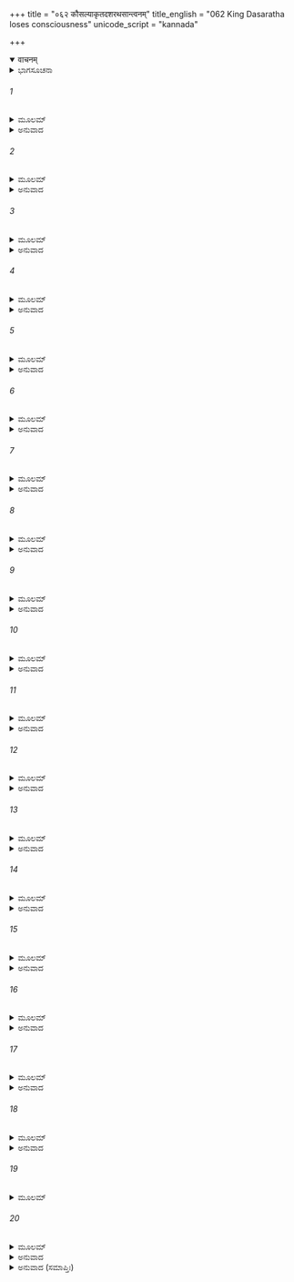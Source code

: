 +++
title = "०६२ कौसल्याकृतदशरथसान्त्वनम्"
title_english = "062 King Dasaratha loses consciousness"
unicode_script = "kannada"

+++
<details open><summary>वाचनम्</summary>

<div class="audioEmbed"  caption="श्रीराम-हरिसीताराममूर्ति-घनपाठिभ्यां वचनम्" src="https://archive.org/download/Ramayana-recitation-Sriram-harisItArAmamUrti-Ghanapaati-v2/Kanda_2/Kanda_2_AYK-062-Kousalya_Krutha_Dashratha_Santhvanam.mp3"></div>
</details>



<details><summary>ಭಾಗಸೂಚನಾ</summary>

ದುಃಖತಪ್ತನಾದ ದಶರಥನು ಕೌಸಲ್ಯೆಯ ಕ್ಷಮೆ ಕೇಳಿದುದು, ಕೌಸಲ್ಯೆಯು ರಾಜನ ಚರಣಗಳಲ್ಲಿ ಬಿದ್ದು ಕ್ಷಮೆ ಕೇಳಿದುದು
</details>

###### 1


<details><summary>ಮೂಲಮ್</summary>

ಏವಂ ತು ಕ್ರುದ್ಧಯಾ ರಾಜಾ ರಾಮಮಾತ್ರಾ ಸಶೋಕಯಾ ।  
ಶ್ರಾವಿತಃ ಪುರುಷಂ ವಾಕ್ಯಂ ಚಿಂತಯಾಮಾಸ ದುಃಖಿತಃ ॥
</details>

<details><summary>ಅನುವಾದ</summary>

ಶೋಕಮಗ್ನಳಾಗಿ ಕುಪಿತಳಾದ ಶ್ರೀರಾಮಮಾತೆ ಕೌಸಲ್ಯೆಯು ದಶರಥನಲ್ಲಿ ಹೀಗೆ ಕಠೋರ ಮಾತುಗಳನ್ನಾಡಿದಾಗ ರಾಜನು ದುಃಖಿತನಾಗಿ ಬಹಳ ಚಿಂತೆಗೊಳಗಾದನು.॥1॥
</details>

###### 2


<details><summary>ಮೂಲಮ್</summary>

ಚಿಂತಯಿತ್ವಾ ಸ ಚ ನೃಪೋ ಮೋಹವ್ಯಾಕುಲಿತೇಂದ್ರಿಯಃ ।  
ಅಥ ದೀರ್ಘೇಣ ಕಾಲೇನಸಂಜ್ಞಾಮಾಪ ಪರಂತಪಃ ॥
</details>

<details><summary>ಅನುವಾದ</summary>

ಚಿಂತಿತನಾದ್ದರಿಂದ ರಾಜನ ಎಲ್ಲ ಇಂದ್ರಿಯಗಳು ಮೋಹಗೊಂಡು ಎಚ್ಚರದಪ್ಪಿದನು. ಅನಂತರ ಬಹಳ ಹೊತ್ತಿನ ಬಳಿಕ ಪರಂತಪ ದಶರಥ ಮಹಾರಾಜನು ಎಚ್ಚರಗೊಂಡನು.॥2॥
</details>

###### 3


<details><summary>ಮೂಲಮ್</summary>

ಸ ಸಂಜ್ಞಾಮುಪಲಭ್ಯೈವ ದೀರ್ಘಮುಷ್ಣಂ ಚ ನಿಃಶ್ವಸನ್ ।  
ಕೌಸಲ್ಯಾಂ ಪಾರ್ಶ್ವತೋ ದೃಷ್ಟ್ವಾ ತತಶ್ಚಿಂತಾಮುಪಾಗಮತ್ ॥
</details>

<details><summary>ಅನುವಾದ</summary>

ಎಚ್ಚರಗೊಂಡು ದೀರ್ಘವಾಗಿ ನಿಟ್ಟಿಸುರು ಬಿಡುತ್ತಾ, ಕೌಸಲ್ಯೆಯು ಪಕ್ಕದಲ್ಲೇ ಕುಳಿತಿರುವುದನ್ನು ನೋಡಿ ಪುನಃ ಚಿಂತಾಮಗ್ನನಾದನು.॥3॥
</details>

###### 4


<details><summary>ಮೂಲಮ್</summary>

ತಸ್ಯ ಚಿಂತಯಮಾನಸ್ಯ ಪ್ರತ್ಯಭಾತ್ ಕರ್ಮ ದುಷ್ಕೃತಮ್ ।  
ಯದನೇನ ಕೃತಂ ಪೂರ್ವಮಜ್ಞಾನಾಚ್ಛಬ್ದವೇಧಿನಾ ॥
</details>

<details><summary>ಅನುವಾದ</summary>

ಚಿಂತಿತನಾಗಿದ್ದಾಗಲೇ ಅವನಿಗೆ ತನ್ನದೊಂದು ದುಷ್ಕರ್ಮವು ನೆನಪಾಯಿತು. ಅದು ಶಬ್ದವೇಧೀ ಬಾಣವನ್ನು ಪ್ರಯೋಗಿಸಿದ ಘಟನೆ ನರೇಶನಿಂದ ಮೊದಲು ತಿಳಿಯದೇ ಆಗಿಹೋಗಿತ್ತು.॥4॥
</details>

###### 5


<details><summary>ಮೂಲಮ್</summary>

ಅಮನಾಸ್ತೇವ ಶೋಕೇನ ರಾಮಶೋಕೇನ ಚ ಪ್ರಭುಃ ।  
ದ್ವಾಭ್ಯಾಮಪಿ ಮಹಾರಾಜಃ ಶೋಕಾಭ್ಯಾಮಭಿತಪ್ಯತೇ ॥
</details>

<details><summary>ಅನುವಾದ</summary>

ಆ ಶೋಕದಿಂದ ಮತ್ತು ಶ್ರೀರಾಮನ ಶೋಕದಿಂದ ರಾಜನ ಮನಸ್ಸಿಗೆ ಭಾರೀ ವೇದನೆಯಾಯಿತು. ಆ ಎರಡೂ ಶೋಕಗಳಿಂದ ಮಹಾರಾಜನು ಸಂತಪ್ತನಾದನು.॥5॥
</details>

###### 6


<details><summary>ಮೂಲಮ್</summary>

ದಹ್ಯಮಾನಸ್ತು ಶೋಕಾಭ್ಯಾಂ ಕೌಸಲ್ಯಾಮಾಹ ದುಃಖಿತಃ ।  
ವೇಪಮಾನೋಽಂಜಲಿಂ ಕೃತ್ವಾ ಪ್ರಸಾದಾರ್ಥಮವಾಙ್ಮುಖಃ ॥
</details>

<details><summary>ಅನುವಾದ</summary>

ಆ ಎರಡೂ ಶೋಕಗಳಿಂದ ದಗ್ಧನಾದ ದುಃಖೀ ದಶರಥನು ತಲೆತಗ್ಗಿಸಿ, ಗಡ-ಗಡನೆ ನಡುಗುತ್ತಾ ಕೌಸಲ್ಯೆಯನ್ನು ಒಲಿಸಲು ಕೈಮುಗಿದು ಹೇಳಿದನು.॥6॥
</details>

###### 7


<details><summary>ಮೂಲಮ್</summary>

ಪ್ರಸಾದಯೇ ತ್ವಾಂ ಕೌಸಲ್ಯೇ ರಚಿತೋಽಯಂ ಮಯಾಂಜಲಿಃ ।  
ವತ್ಸಲಾ ಚಾನೃಶಂಸಾ ಚ ತ್ವಂ ಹಿ ನಿತ್ಯಂ ಪರೇಷ್ವಪಿ ॥
</details>

<details><summary>ಅನುವಾದ</summary>

ಕೌಸಲ್ಯೆ! ನಾನು ನಿನ್ನಲ್ಲಿ ಬೇಡುತ್ತಿದ್ದೇನೆ, ನೀನು ಪ್ರಸನ್ನಳಾಗು. ನೋಡು, ನಾನು ಎರಡೂ ಕೈಗಳನ್ನು ಮುಗಿದಿರುವೆನು. ನೀನಾದರೋ ಬೇರೆಯವರ ಮೇಲೆಯೂ ಸಹ ವಾತ್ಸಲ್ಯದಿಂದ ದಯೆ ತೋರುವವಳು. (ಮತ್ತೆ ನನ್ನ ಕುರಿತು ಇಷ್ಟು ಕಠೋರವೇಕೆ?॥7॥
</details>

###### 8


<details><summary>ಮೂಲಮ್</summary>

ಭರ್ತಾ ತು ಖಲು ನಾರೀಣಾಂಗುಣವಾನ್ ನಿರ್ಗುಣೋಽಪಿ ವಾ ।  
ಧರ್ಮಂ ವಿಮೃಶಮಾನಾನಾಂಪ್ರತ್ಯಕ್ಷಂ ದೇವಿ ದೈವತಮ್ ॥
</details>

<details><summary>ಅನುವಾದ</summary>

ದೇವಿ! ಪತಿಯು ಗುಣವಂತನಿರಲೀ ಗುಣಹೀನನಾಗಿರಲಿ, ಧರ್ಮದೃಷ್ಟಿಯುಳ್ಳ ಸತೀ ನಾರಿಯರಿಗೆ ಅವನು ಪ್ರತ್ಯಕ್ಷ ದೇವತೆಯೇ ಆಗಿದ್ದಾನೆ.॥8॥
</details>

###### 9


<details><summary>ಮೂಲಮ್</summary>

ಸಾ ತ್ವಂ ಧರ್ಮಪರಾ ನಿತ್ಯಂ ದೃಷ್ಟಲೋಕಪರಾವರಾ ।  
ನಾರ್ಹಸೇ ವಿಪ್ರಯಂ ವಕ್ತುಂ ದುಃಖಿತಾಪಿ ಸುದುಃಖಿತಮ್ ॥
</details>

<details><summary>ಅನುವಾದ</summary>

ನೀನಾದರೋ ಸದಾ ಧರ್ಮತತ್ಪರಳಾಗಿ ಇರುವವಳು ಹಾಗೂ ಲೋಕದಲ್ಲಿ ಒಳಿತು-ಕೆಡುಕುಗಳನ್ನು ತಿಳಿಯುವವಳಾಗಿರುವೆ. ನೀನೂ ಕೂಡ ದುಃಖಿತಳಾಗಿದ್ದರೂ ನಾನೂ ದುಃಖದಲ್ಲಿ ಬಿದ್ದಿರುವೆನು. ಆದ್ದರಿಂದ ನನ್ನಲ್ಲಿ ಹೀಗೆ ಕಠೋರ ವಚನಗಳನ್ನು ಆಡಬಾರದು.॥9॥
</details>

###### 10


<details><summary>ಮೂಲಮ್</summary>

ತದ್ವಾಕ್ಯಂ ಕರುಣಂ ರಾಜ್ಞಃ ಶ್ರುತ್ವಾ ದೀನಸ್ಯ ಭಾಷಿತಮ್ ।  
ಕೌಸಲ್ಯಾವ್ಯಸೃಜದ್ ವಾಷ್ಪಂ ಪ್ರಣಾಲೀವ ನವೋದಕಮ್ ॥
</details>

<details><summary>ಅನುವಾದ</summary>

ದುಃಖಿತನಾದ ದಶರಥನು ಹೇಳಿದ ಆ ಕರುಣಾಜನಕ ಮಾತುಗಳನ್ನು ಕೇಳಿ ಕೌಸಲ್ಯೆಯು ತನ್ನ ಕಣ್ಣುಗಳಿಂದ ಛಾವಣಿಯಿಂದ ಹೊಸ ಮಳೆಯ ನೀರು ತೊಟ್ಟಿಕ್ಕುವಂತೆ ಕಣ್ಣೀರನ್ನು ಹರಿಸತೊಡಗಿದಳು.॥10॥
</details>

###### 11


<details><summary>ಮೂಲಮ್</summary>

ಸಾ ಮೂರ್ಧ್ನಿ ಬದ್ಧ್ವಾ ರುದತೀ ರಾಜ್ಞಃ ಪದ್ಮಮಿವಾಂಜಲಿಮ್ ।  
ಸಂಭ್ರಮಾದಬ್ರವೀತ್ ತ್ರಸ್ತಾ ತ್ವರಮಾಣಾಕ್ಷರಂ ವಚಃ ॥
</details>

<details><summary>ಅನುವಾದ</summary>

ಅವಳು ಅಧರ್ಮದ ಭಯದಿಂದ ಅಳುತ್ತಾ, ರಾಜನು ಜೋಡಿಸಿದ ಕಮಲಸದೃಶ ಕೈಗಳನ್ನು ತನ್ನ ತಲೆಯ ಮೇಲಿರಿಸಿಕೊಂಡು, ಗಾಬರಿಯಿಂದಾಗಿ ಅವಸರವಾಗಿ ಒಂದೊಂದೇ ಶಬ್ದವನ್ನು ಉಚ್ಚರಿಸುತ್ತಾ ನುಡಿದಳು.॥11॥
</details>

###### 12


<details><summary>ಮೂಲಮ್</summary>

ಪ್ರಸೀದ ಶಿರಸಾ ಯಾಚೇ ಭೂಮೌ ನಿಪತಿತಾಸ್ಮಿ ತೇ ।  
ಯಾಚಿತಾಸ್ಮಿ ಹತಾ ದೇವ ಹಂತವ್ಯಾಹಂ ನಹಿ ತ್ವಯಾ ॥
</details>

<details><summary>ಅನುವಾದ</summary>

ಸ್ವಾಮಿ! ನಾನು ನಿಮ್ಮ ಮುಂದೆ ನೆಲದಲ್ಲಿ ಬಿದ್ದಿರುವೆನು, ನಿಮ್ಮ ಪಾದಗಳಲ್ಲಿ ಶಿರವನ್ನಿಟ್ಟು ಯಾಚಿಸುತ್ತಿದ್ದೇನೆ, ನೀವು ಪ್ರಸನ್ನ ರಾಗಿರಿ. ನೀವೇ ನನ್ನಲ್ಲಿ ಯಾಚಿಸಿದರೆ ನಾನು ಸತ್ತೇ ಹೋಗುವೆನು. ನನ್ನಿಂದ ಅಪರಾಧವಾಗಿದ್ದರೂ ನಾನು ನಿಮ್ಮಿಂದ ಕ್ಷಮೆ ಪಡೆಯಲು ಯೋಗ್ಯಳಾಗಿದ್ದೇನೆ, ಪ್ರಹಾರಕ್ಕೆ ಯೋಗ್ಯಳಲ್ಲ.॥12॥
</details>

###### 13


<details><summary>ಮೂಲಮ್</summary>

ನೈಷಾ ಹಿ ಸಾ ಸ್ತ್ರೀ ಭವತಿಶ್ಲಾಘನೀಯೇನ ಧೀಮತಾ ।  
ಉಭಯೋರ್ಲೋಕಯೋರ್ಲೋಕೆ ಪತ್ಯಾ ಯಾ ಸಂಪ್ರಸಾದ್ಯತೇ ॥
</details>

<details><summary>ಅನುವಾದ</summary>

ಇಹ-ಪರಗಳೆರಡರಲ್ಲಿಯೂ ಧರ್ಮಾತ್ಮನೆಂದು ಕೀರ್ತಿಗಳಿಸಿದ ಧೀಮಂತ ಪತಿಯ ವಿಷಯದಲ್ಲಿ ವಿಧೇಯಳಾಗಿ ಇರುವುದಿಲ್ಲವೋ, ಗಂಡನು ಕ್ಷಮೆಬೇಡಬೇಕೆಂದು ಬಯಸುವ ಕುಲಸ್ತ್ರೀಯು ನಿಶ್ಚಯವಾಗಿ ಸಾಧ್ವಿಯೇ ಅಲ್ಲ.॥13॥
</details>

###### 14


<details><summary>ಮೂಲಮ್</summary>

ಜಾನಾಮಿ ಧರ್ಮಂ ಧರ್ಮಜ್ಞ ತ್ವಾಂ ಜಾನೇ ಸತ್ಯವಾದಿನಮ್ ।  
ಪುತ್ರಶೋಕಾರ್ತಯಾ ತತ್ತು ಮಯಾ ಕಿಮಪಿ ಭಾಷಿತಮ್ ॥
</details>

<details><summary>ಅನುವಾದ</summary>

ಧರ್ಮಜ್ಞ ಮಹಾರಾಜರೇ! ನಾನು ಸ್ತ್ರೀಧರ್ಮವನ್ನು ಅರಿತಿರುವೆನು ಹಾಗೂ ನೀವು ಸತ್ಯವಾದಿಗಳು ಎಂದೂ ತಿಳಿದಿದ್ದೇನೆ. ಈಗ ನಾನು ಹೇಳಬಾರದ ಮಾತನ್ನು ಆಡಿದುದು ಪುತ್ರಶೋಕದಿಂದ ಪೀಡಿತಳಾದ ಕಾರಣ ನನ್ನ ಬಾಯಿಯಿಂದ ಬಂತು.॥14॥
</details>

###### 15


<details><summary>ಮೂಲಮ್</summary>

ಶೋಕೋ ನಾಶಯತೇ ಧೈರ್ಯಂ ಶೋಕೋ ನಾಶಯತೇ ಶ್ರುತಮ್ ।  
ಶೋಕೋ ನಾಶಯತೇ ಸರ್ವಂ ನಾಸ್ತಿ ಶೋಕಸಮೋ ರಿಪುಃ ॥
</details>

<details><summary>ಅನುವಾದ</summary>

ಶೋಕವು ಧೈರ್ಯವನ್ನು ನಾಶಮಾಡಿಬಿಡುತ್ತದೆ. ಶೋಕವು ಶಾಸ್ತ್ರಜ್ಞಾನವನ್ನು ಲುಪ್ತಗೊಳಿಸುತ್ತದೆ, ಶೋಕವು ಎಲ್ಲವನ್ನು ಹಾಳುಮಾಡುವುದು; ಆದ್ದರಿಂದ ಶೋಕದಂತಹ ಶತ್ರು ಬೇರೊಂದಿಲ್ಲ.॥15॥
</details>

###### 16


<details><summary>ಮೂಲಮ್</summary>

ಶಕ್ಯಮಾಪತಿತಃ ಸೋಢುಂ ಪ್ರಹಾರೋ ರಿಪುಹಸ್ತತಃ ।  
ಸೋಢುಮಾಪತಿತಃ ಶೋಕಃ ಸುಸೂಕ್ಷ್ಮೋಽಪಿ ನ ಶಕ್ಯತೇ ॥
</details>

<details><summary>ಅನುವಾದ</summary>

ಶತ್ರುಗಳು ಪ್ರಹರಿಸುವ ಶಸ್ತ್ರಗಳ ಏಟುಗಳನ್ನು ಸಹಿಸಬಹುದು, ಆದರೆ ದೈವವಶ ಪ್ರಾಪ್ತವಾದ ಸ್ವಲ್ಪ ಶೋಕವನ್ನೂ ಸಹಿಸಲಾಗುವುದಿಲ್ಲ.॥16॥
</details>

###### 17


<details><summary>ಮೂಲಮ್</summary>

ವನವಾಸಾಯ ರಾಮಸ್ಯ ಪಂಚರಾತ್ರೋಽತ್ರ ಗಣ್ಯತೇ ।  
ಯಃ ಶೋಕಹತಹರ್ಷಾಯಾಃ ಪಂಚವರ್ಷೋಪಮೋ ಮಮ ॥
</details>

<details><summary>ಅನುವಾದ</summary>

ಶ್ರೀರಾಮನು ಕಾಡಿಗೆ ಹೋಗಿ ಇಂದಿಗೆ ಐದು ರಾತ್ರಿಗಳು ಕಳೆದವು. ನಾನು ಇದನ್ನೇ ಎಣಿಸುತ್ತಾ ಇದ್ದೆ. ಶೋಕವು ನನ್ನ ಹರ್ಷವನ್ನು ನಾಶಮಾಡಿಬಿಟ್ಟಿದೆ; ಆದ್ದರಿಂದ ಈ ಐದು ರಾತ್ರಿಗಳು ನನಗೆ ಐದು ವರ್ಷಗಳಂತೆ ಕಂಡುಬಂತು.॥17॥
</details>

###### 18


<details><summary>ಮೂಲಮ್</summary>

ತಂ ಹಿ ಚಿಂತಯಮಾನಾಯಾಃ ಶೋಕೋಽಯಂ ಹೃದಿ ವರ್ಧತೇ ।  
ನದೀನಾಮಿವ ವೇಗೇನ ಸಮುದ್ರಸಲಿಲಂ ಮಹತ್ ॥
</details>

<details><summary>ಅನುವಾದ</summary>

ಶ್ರೀರಾಮನನ್ನೇ ಚಿಂತಿಸುವುರಿಂದ ನನ್ನ ಹೃದಯದ ಈ ಶೋಕವು ನದಿಗಳ ವೇಗದಿಂದ ಸಮುದ್ರದ ಜಲ ಹೆಚ್ಚುವಂತೆಯೇ ಬೆಳೆಯುತ್ತಾ ಹೋಗುತ್ತದೆ.॥18॥
</details>

###### 19


<details><summary>ಮೂಲಮ್</summary>

ಏವಂ ಹಿ ಕಥಯಂತ್ಯಾಸ್ತು ಕೌಸಲ್ಯಾಯಾಃ ಶುಭಂ ವಚಃ ।  
ಮಂದರಶ್ಮಿರಭೂತ್ಸೂರ್ಯೋ ರಜನೀ ಚಾಭ್ಯವರ್ತತ ॥
</details>

###### 20


<details><summary>ಮೂಲಮ್</summary>

ಅಥ ಪ್ರಹ್ಲಾದಿತೋ ವಾಕ್ಯೈರ್ದೇವ್ಯಾ ಕೌಸಲ್ಯಯಾ ನೃಪಃ ।  
ಶೋಕೇನ ಚ ಸಮಾಕ್ರಾಂತೋ ನಿದ್ರಾಯಾ ವಶಮೇಯಿವಾನ್ ॥
</details>

<details><summary>ಅನುವಾದ</summary>

ಕೌಸಲ್ಯೆಯು ಹೀಗೆ ಸೂರ್ಯಕಿರಣಗಳು ಮಂದವಾಗಿ ರಾತ್ರಿಯು ಬರುವಂತೆ ಶುಭವಚನಗಳನ್ನು ಹೇಳುತ್ತಾ ಇದ್ದಳು. ಕೌಸಲ್ಯೆಯ ಈ ಮಾತುಗಳಿಂದ ರಾಜನಿಗೆ ಬಹಳ ಸಂತೋಷವಾಯಿತು, ಜೊತೆಗೆ ಅವನು ಶ್ರೀರಾಮನ ಶೋಕದಿಂದ ಪೀಡಿತನಾಗಿದ್ದನು. ಹೀಗೆ ಹರ್ಷ ಮತ್ತು ಶೋಕದ ಅವಸ್ಥೆಯಲ್ಲಿ ಅವನಿಗೆ ನಿದ್ದೆ ಬಂತು.॥19-20॥
</details>

<details><summary>ಅನುವಾದ (ಸಮಾಪ್ತಿಃ)</summary>

ಶ್ರೀವಾಲ್ಮೀಕಿ ವಿರಚಿತ ಆರ್ಷರಾಮಾಯಣ ಆದಿಕಾವ್ಯದ ಅಯೋಧ್ಯಾಕಾಂಡದಲ್ಲಿ ಅರವತ್ತೆರಡನೆಯ ಸರ್ಗ ಪೂರ್ಣವಾಯಿತು॥62॥
</details>
